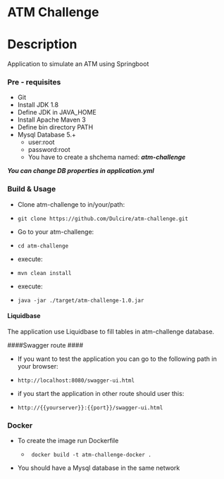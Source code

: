 # ATM Challenge

# Description
Application to simulate an ATM using Springboot

### Pre - requisites ###

* Git
* Install JDK 1.8
* Define JDK in JAVA_HOME
* Install Apache Maven 3
* Define bin directory PATH
* Mysql Database 5.+
  * user:root
  * password:root
  * You have to create a shchema named: ***atm-challenge***
     

***You can change DB properties in application.yml***
### Build & Usage ###

* Clone atm-challenge to in/your/path: 
*     git clone https://github.com/Dulcire/atm-challenge.git
* Go to your atm-challenge: 
*     cd atm-challenge
* execute: 
*     mvn clean install
* execute:
*     java -jar ./target/atm-challenge-1.0.jar

#### Liquidbase ####
The application use Liquidbase to fill tables in atm-challenge database.


####Swagger route ####
* If you want to test the application you can go to the following path in your browser: 
*     http://localhost:8080/swagger-ui.html
* if you start the application in other route should user this: 
*     http://{{yourserver}}:{{port}}/swagger-ui.html
### Docker ### 
* To create the image run Dockerfile
  *      docker build -t atm-challenge-docker .
* You should have a Mysql database in the same network